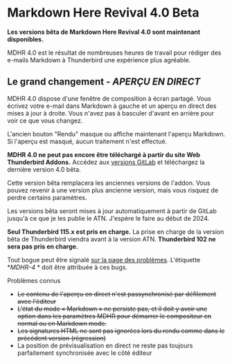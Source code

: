 # Markdown Here Revival 4.0 Beta

**Les versions bêta de Markdown Here Revival 4.0 sont maintenant disponibles.**

MDHR 4.0 est le résultat de nombreuses heures de travail pour rédiger des e-mails Markdown
à Thunderbird une expérience plus agréable.

## Le grand changement - _APERÇU EN DIRECT_

MDHR 4.0 dispose d'une fenêtre de composition à écran partagé. Vous écrivez votre e-mail dans Markdown
à gauche et un aperçu en direct des mises à jour à droite. Vous n'avez pas à basculer
d'avant en arrière pour voir ce que vous changez.

<div id="video"></div>

L'ancien bouton "Rendu" masque ou affiche maintenant l'aperçu Markdown. Si l'aperçu
est masqué, aucun traitement n'est effectué.

**MDHR 4.0 ne peut pas encore être téléchargé à partir du site Web Thunderbird Addons.**
Accédez aux [versions GitLab](https://gitlab.com/jfx2006/markdown-here-revival/-/releases)
et téléchargez la dernière version 4.0 bêta.

Cette version bêta remplacera les anciennes versions de l'addon. Vous pouvez revenir à une version plus ancienne
version, mais vous risquez de perdre certains paramètres.

Les versions bêta seront mises à jour automatiquement à partir de GitLab jusqu'à ce que je les publie le
ATN. J'espère le faire au début de 2024.

**Seul Thunderbird 115.x est pris en charge.** La prise en charge de la version bêta de Thunderbird viendra avant
à la version ATN. **Thunderbird 102 ne sera pas pris en charge.**

Tout bogue peut être signalé [sur la page des problèmes](https://gitlab.com/jfx2006/markdown-here-revival/-/issues).
L'étiquette **MDHR-4* * doit être attribuée à ces bugs.

Problèmes connus

- <strike>Le contenu de l'aperçu en direct n'est passynchronisé par défilement avec l'éditeur</strike>
- <strike>L'état du mode « Markdown » ne persiste pas, et il doit y avoir
une option dans les paramètres MDHR pour démarrer le compositeur en normal ou en Markdown
mode.</strike>
- <strike>Les signatures HTML ne sont pas ignorées lors du rendu comme dans le précédent
version (régression)</strike>
- La position de prévisualisation en direct ne reste pas toujours parfaitement synchronisée avec le côté éditeur
